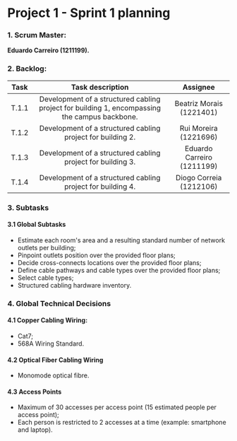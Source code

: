 # Project 1 - Sprint 1 planning #

### 1. Scrum Master: ###
**Eduardo Carreiro (1211199).**

### 2. Backlog: ###

| Task  |                                       Task description                                        |          Assignee          |
|:-----:|:---------------------------------------------------------------------------------------------:|:--------------------------:|
| T.1.1 | Development of a structured cabling project for building 1, encompassing the campus backbone. |  Beatriz Morais (1221401)  |
| T.1.2 |                  Development of a structured cabling project for building 2.                  |   Rui Moreira (1221696)    |
| T.1.3 |                  Development of a structured cabling project for building 3.                  | Eduardo Carreiro (1211199) |
| T.1.4 |                  Development of a structured cabling project for building 4.                  |  Diogo Correia (1212106)   |

### 3. Subtasks ###
#### 3.1 Global Subtasks ####

- Estimate each room's area and a resulting standard number of network outlets per building;
- Pinpoint outlets position over the provided floor plans;
- Decide cross-connects locations over the provided floor plans;
- Define cable pathways and cable types over the provided floor plans;
- Select cable types;
- Structured cabling hardware inventory.

### 4. Global Technical Decisions ###

#### 4.1 Copper Cabling Wiring: ####
- Cat7;
- 568A Wiring Standard.

#### 4.2 Optical Fiber Cabling Wiring ####
- Monomode optical fibre.

#### 4.3 Access Points ####
- Maximum of 30 accesses per access point (15 estimated people per access point);
- Each person is restricted to 2 accesses at a time (example: smartphone and laptop).



